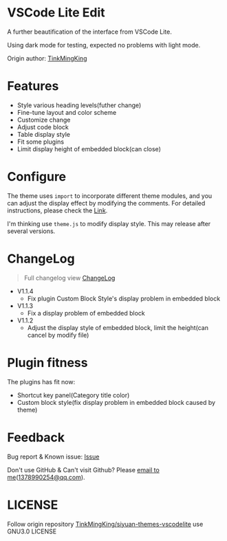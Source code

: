 # VSCode Lite Edit

A further beautification of the interface from VSCode Lite.

Using dark mode for testing, expected no problems with light mode.

Origin author: [TinkMingKing](https://github.com/TinkMingKing)

# Features

* Style various heading levels(futher change)
* Fine-tune layout and color scheme
* Customize change
* Adjust code block
* Table display style
* Fit some plugins
* Limit display height of embedded block(can close)

# Configure

The theme uses `import` to incorporate different theme modules, and you can adjust the display effect by modifying the comments. For detailed instructions, please check the [Link](https://github.com/lingfengyu-dreaming/siyuan-vscodelite-edit/blob/main/Configure.md).

I'm thinking use `theme.js` to modify display style. This may release after several versions.

# ChangeLog

> Full changelog view [ChangeLog](https://github.com/lingfengyu-dreaming/siyuan-vscodelite-edit/blob/main/changelog.md)

- V1.1.4
  - Fix plugin Custom Block Style's display problem in embedded block
- V1.1.3
  - Fix a display problem of embedded block
- V1.1.2
  - Adjust the display style of embedded block, limit the height(can cancel by modify file)

# Plugin fitness

The plugins has fit now:

- Shortcut key panel(Category title color)
- Custom block style(fix display problem in embedded block caused by theme)

# Feedback

Bug report & Known issue: [Issue](https://github.com/lingfengyu-dreaming/siyuan-vscodelite-edit/issues)

Don't use GitHub & Can't visit Github? Please [email to me](mailto:1378990254@qq.com)(1378990254@qq.com).

# LICENSE

Follow origin repository [TinkMingKing/siyuan-themes-vscodelite](https://github.com/TinkMingKing/siyuan-themes-vscodelite) use GNU3.0 LICENSE
